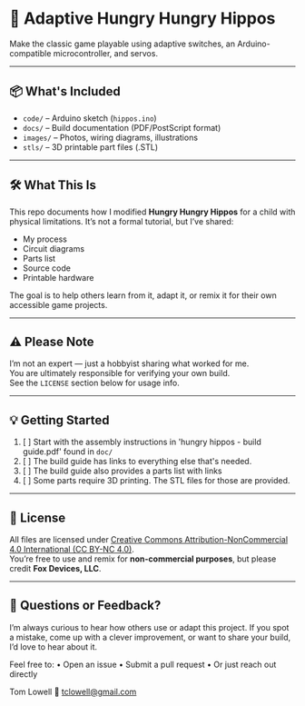 # 🦛 Adaptive Hungry Hungry Hippos

Make the classic game playable using adaptive switches, an Arduino-compatible microcontroller, and servos.

---

## 📦 What's Included

- `code/` – Arduino sketch (`hippos.ino`)
- `docs/` – Build documentation (PDF/PostScript format)
- `images/` – Photos, wiring diagrams, illustrations
- `stls/` – 3D printable part files (.STL)

---

## 🛠️ What This Is

This repo documents how I modified **Hungry Hungry Hippos** for a child with physical limitations. It’s not a formal tutorial, but I’ve shared:

- My process
- Circuit diagrams
- Parts list
- Source code
- Printable hardware

The goal is to help others learn from it, adapt it, or remix it for their own accessible game projects.

---

## ⚠️ Please Note

I’m not an expert — just a hobbyist sharing what worked for me.  
You are ultimately responsible for verifying your own build.  
See the `LICENSE` section below for usage info.

---

## 💡 Getting Started

1. [ ] Start with the assembly instructions in 'hungry hippos - build guide.pdf' found in `doc/`
2. [ ] The build guide has links to everything else that's needed.
3. [ ] The build guide also provides a parts list with links
4. [ ] Some parts require 3D printing. The STL files for those are provided.
---

## 🧾 License

All files are licensed under [Creative Commons Attribution-NonCommercial 4.0 International (CC BY-NC 4.0)](https://creativecommons.org/licenses/by-nc/4.0/).  
You’re free to use and remix for **non-commercial purposes**, but please credit **Fox Devices, LLC**.

---

## 🙋 Questions or Feedback?

I’m always curious to hear how others use or adapt this project. If you spot a mistake, come up with a clever improvement, or want to share your build, I’d love to hear about it.

Feel free to:
	•	Open an issue
	•	Submit a pull request
	•	Or just reach out directly

Tom Lowell
📧 tclowell@gmail.com
